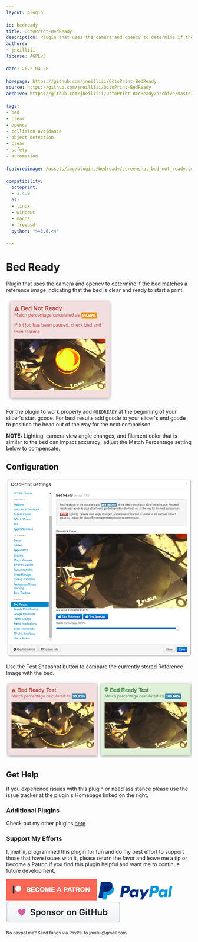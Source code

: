 ```yaml
---
layout: plugin

id: bedready
title: OctoPrint-BedReady
description: Plugin that uses the camera and opencv to determine if the bed matches a reference image indicating that the bed is clear and ready to start a print.
authors:
- jneilliii
license: AGPLv3

date: 2022-04-28

homepage: https://github.com/jneilliii/OctoPrint-BedReady
source: https://github.com/jneilliii/OctoPrint-BedReady
archive: https://github.com/jneilliii/OctoPrint-BedReady/archive/master.zip

tags:
- bed
- clear
- opencv
- collision avoidance
- object detection
- clear
- safety
- automation

featuredimage: /assets/img/plugins/bedready/screenshot_bed_not_ready.png

compatibility:
  octoprint:
  - 1.4.0
  os:
  - linux
  - windows
  - macos
  - freebsd
  python: ">=3.6,<4"

---
```


# Bed Ready

Plugin that uses the camera and opencv to determine if the bed matches a reference image indicating that the bed is clear and ready to start a print.

![Screenshot Bed Not Ready](/assets/img/plugins/bedready/screenshot_bed_not_ready.png)

For the plugin to work properly add `@BEDREADY` at the beginning of your slicer's start gcode. For best results add gcode to your slicer's end gcode to position the head out of the way for the next comparison.

**NOTE:** Lighting, camera view angle changes, and filament color that is similar to the bed can impact accuracy; adjust the Match Percentage setting below to compensate.

## Configuration

![Settings Screenshot](/assets/img/plugins/bedready/screenshot_settings.png)

Use the Test Snapshot button to compare the currently stored Reference Image with the bed.

![Test Results](/assets/img/plugins/bedready/screenshot_test_results.png)

## Get Help

If you experience issues with this plugin or need assistance please use the issue tracker at the plugin's Homepage linked on the right.

### Additional Plugins

Check out my other plugins [here](https://plugins.octoprint.org/by_author/#jneilliii)

### Support My Efforts
I, jneilliii, programmed this plugin for fun and do my best effort to support those that have issues with it, please return the favor and leave me a tip or become a Patron if you find this plugin helpful and want me to continue future development.

[![Patreon](/assets/img/plugins/bedready/patreon-with-text-new.png)](https://www.patreon.com/jneilliii) [![paypal](/assets/img/plugins/bedready/paypal-with-text.png)](https://paypal.me/jneilliii) [![GitHub](/assets/img/plugins/bedready/github.png)](https://github.com/sponsors/jneilliii)

<small>No paypal.me? Send funds via PayPal to jneilliii&#64;gmail&#46;com</small>
